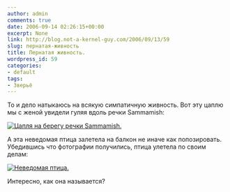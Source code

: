 ```yaml
---
author: admin
comments: true
date: 2006-09-14 02:26:15+00:00
excerpt: None
link: http://blog.not-a-kernel-guy.com/2006/09/13/59
slug: пернатая-живность
title: Пернатая живность.
wordpress_id: 59
categories:
- default
tags:
- Зверьё
---
```


То и дело натыкаюсь на всякую симпатичную живность. Вот эту цаплю мы с женой увидели гуляя вдоль речки Sammamish:



[![Цапля на берегу речки Sammamish.](http://blog.not-a-kernel-guy.com/wp-content/uploads/2006/09/heron_small.jpg)](http://blog.not-a-kernel-guy.com/wp-content/uploads/2006/09/heron.jpg)



А эта неведомая птица залетела на балкон не иначе как попозировать. Убедившись что фотографии получились, птица улетела по своим делам:



[![Неведомая птица.](http://blog.not-a-kernel-guy.com/wp-content/uploads/2006/09/some_bird_small.jpg)](http://blog.not-a-kernel-guy.com/wp-content/uploads/2006/09/some_bird.jpg)



Интересно, как она называется?

